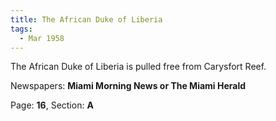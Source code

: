 ```yaml
---  
title: The African Duke of Liberia  
tags:  
  - Mar 1958  
---  
```

  
The African Duke of Liberia is pulled free from Carysfort Reef.  
  
Newspapers: **Miami Morning News or The Miami Herald**  
  
Page: **16**, Section: **A** 
